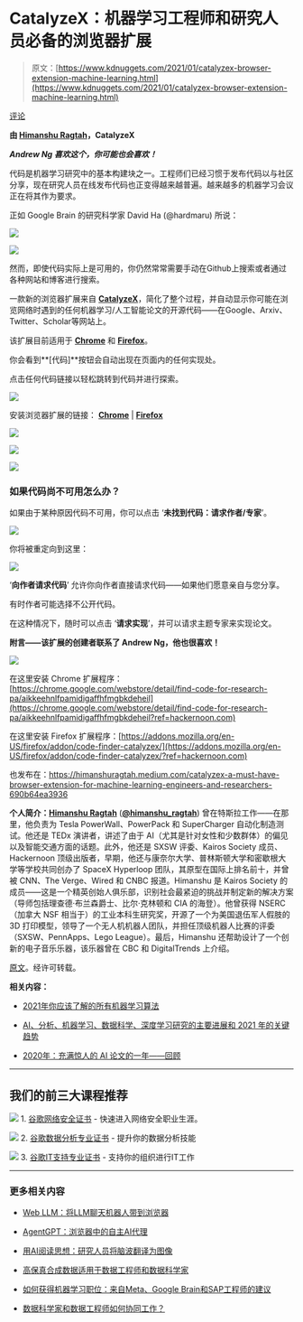 # CatalyzeX：机器学习工程师和研究人员必备的浏览器扩展

> 原文：[https://www.kdnuggets.com/2021/01/catalyzex-browser-extension-machine-learning.html](https://www.kdnuggets.com/2021/01/catalyzex-browser-extension-machine-learning.html)

[评论](#comments)

**由 [Himanshu Ragtah](https://www.linkedin.com/in/himanshuragtah)，CatalyzeX**

***Andrew Ng 喜欢这个，你可能也会喜欢！***

代码是机器学习研究中的基本构建块之一。工程师们已经习惯于发布代码以与社区分享，现在研究人员在线发布代码也正变得越来越普遍。越来越多的机器学习会议正在将其作为要求。

正如 Google Brain 的研究科学家 David Ha (@hardmaru) 所说：

![](../Images/237b4ee95f85e360346374d875fcc00a.png)

![](../Images/a40955c01e25c476d97cc30fddbd1928.png)

然而，即使代码实际上是可用的，你仍然常常需要手动在Github上搜索或者通过各种网站和博客进行搜索。

一款新的浏览器扩展来自 [**CatalyzeX**](http://catalyzex.com/?ref=hackernoon.com)，简化了整个过程，并自动显示你可能在浏览网络时遇到的任何机器学习/人工智能论文的开源代码——在Google、Arxiv、Twitter、Scholar等网站上。

该扩展目前适用于 [**Chrome**](https://chrome.google.com/webstore/detail/find-code-for-research-pa/aikkeehnlfpamidigaffhfmgbkdeheil?ref=hackernoon.com) 和 [**Firefox**](https://addons.mozilla.org/en-US/firefox/addon/code-finder-catalyzex/?ref=hackernoon.com)。

你会看到**[代码]**按钮会自动出现在页面内的任何实现处。

点击任何代码链接以轻松跳转到代码并进行探索。

![](../Images/adf9500e213da045f96ef7da07531736.png)

安装浏览器扩展的链接： [**Chrome**](https://chrome.google.com/webstore/detail/find-code-for-research-pa/aikkeehnlfpamidigaffhfmgbkdeheil?ref=hackernoon.com) | [**Firefox**](https://addons.mozilla.org/en-US/firefox/addon/code-finder-catalyzex/?ref=hackernoon.com)

![](../Images/acbe2d9bda493c4aaf81b422f30283de.png)

![](../Images/d87dbadcf8ecec8209145e142c79e6c3.png)

![](../Images/43f9ad96defa6aa4ce05408d1164e8ac.png)

### 如果代码尚不可用怎么办？

如果由于某种原因代码不可用，你可以点击 ‘**未找到代码：请求作者/专家**’。

![](../Images/41c6d2fe15ff178a5723825a4ecade11.png)

你将被重定向到这里：

![](../Images/db4b7372a81a174a729ecfbafb012f3e.png)

‘**向作者请求代码**’ 允许你向作者直接请求代码——如果他们愿意亲自与您分享。

有时作者可能选择不公开代码。

在这种情况下，随时可以点击 ‘**请求实现**’，并可以请求主题专家来实现论文。

**附言——该扩展的创建者联系了 Andrew Ng，他也很喜欢！**

![](../Images/696116ea16f94dd49106f25d5f945510.png)

在这里安装 Chrome 扩展程序：[https://chrome.google.com/webstore/detail/find-code-for-research-pa/aikkeehnlfpamidigaffhfmgbkdeheil](https://chrome.google.com/webstore/detail/find-code-for-research-pa/aikkeehnlfpamidigaffhfmgbkdeheil?ref=hackernoon.com)

在这里安装 Firefox 扩展程序：[https://addons.mozilla.org/en-US/firefox/addon/code-finder-catalyzex/](https://addons.mozilla.org/en-US/firefox/addon/code-finder-catalyzex/?ref=hackernoon.com)

也发布在：https://himanshuragtah.medium.com/catalyzex-a-must-have-browser-extension-for-machine-learning-engineers-and-researchers-690b64ea3936

**个人简介：[Himanshu Ragtah](https://www.linkedin.com/in/himanshuragtah)** (**[@himanshu_ragtah](https://twitter.com/himanshu_ragtah)**) 曾在特斯拉工作——在那里，他负责为 Tesla PowerWall、PowerPack 和 SuperCharger 自动化制造测试。他还是 TEDx 演讲者，讲述了由于 AI（尤其是针对女性和少数群体）的偏见以及智能交通方面的话题。此外，他还是 SXSW 评委、Kairos Society 成员、Hackernoon 顶级出版者，早期，他还与康奈尔大学、普林斯顿大学和密歇根大学等学校共同创办了 SpaceX Hyperloop 团队，其原型在国际上排名前十，并曾被 CNN、The Verge、Wired 和 CNBC 报道。Himanshu 是 Kairos Society 的成员——这是一个精英创始人俱乐部，识别社会最紧迫的挑战并制定新的解决方案（导师包括理查德·布兰森爵士、比尔·克林顿和 CIA 的海登）。他曾获得 NSERC（加拿大 NSF 相当于）的工业本科生研究奖，开源了一个为美国退伍军人假肢的 3D 打印模型，领导了一个无人机机器人团队，并担任顶级机器人比赛的评委（SXSW、PennApps、Lego League）。最后，Himanshu 还帮助设计了一个创新的电子音乐乐器，该乐器曾在 CBC 和 DigitalTrends 上介绍。

[原文](https://hackernoon.com/catalyzex-a-must-have-browser-extension-for-machine-learning-engineers-and-researchers-a4q3w2t)。经许可转载。

**相关内容：**

+   [2021年你应该了解的所有机器学习算法](/2021/01/machine-learning-algorithms-2021.html)

+   [AI、分析、机器学习、数据科学、深度学习研究的主要进展和 2021 年的关键趋势](/2020/12/predictions-ai-machine-learning-data-science-research.html)

+   [2020年：充满惊人的 AI 论文的一年——回顾](/2020/12/2020-amazing-ai-papers.html)

* * *

## 我们的前三大课程推荐

![](../Images/0244c01ba9267c002ef39d4907e0b8fb.png) 1\. [谷歌网络安全证书](https://www.kdnuggets.com/google-cybersecurity) - 快速进入网络安全职业生涯。

![](../Images/e225c49c3c91745821c8c0368bf04711.png) 2\. [谷歌数据分析专业证书](https://www.kdnuggets.com/google-data-analytics) - 提升你的数据分析技能

![](../Images/0244c01ba9267c002ef39d4907e0b8fb.png) 3\. [谷歌IT支持专业证书](https://www.kdnuggets.com/google-itsupport) - 支持你的组织进行IT工作

* * *

### 更多相关内容

+   [Web LLM：将LLM聊天机器人带到浏览器](https://www.kdnuggets.com/2023/05/webllm-bring-llm-chatbots-browser.html)

+   [AgentGPT：浏览器中的自主AI代理](https://www.kdnuggets.com/2023/06/agentgpt-autonomous-ai-agents-browser.html)

+   [用AI阅读思想：研究人员将脑波翻译为图像](https://www.kdnuggets.com/2023/03/reading-minds-ai-researchers-translate-brain-waves-images.html)

+   [高保真合成数据适用于数据工程师和数据科学家](https://www.kdnuggets.com/2022/tonic-high-fidelity-synthetic-data-engineers-scientists-alike.html)

+   [如何获得机器学习职位：来自Meta、Google Brain和SAP工程师的建议](https://www.kdnuggets.com/2022/08/corise-land-ml-job-advice-engineers-meta-google-brain-sap.html)

+   [数据科学家和数据工程师如何协同工作？](https://www.kdnuggets.com/2022/08/data-scientists-data-engineers-work-together.html)

